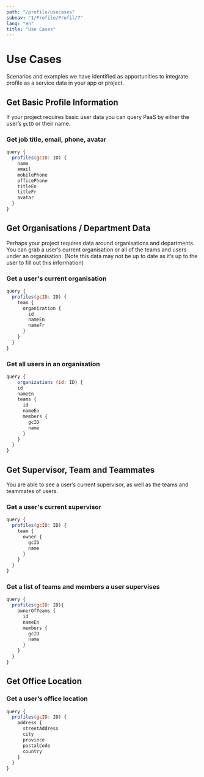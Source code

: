 ```yaml
---
path: "/profile/usecases"
subnav: "1/Profile/Profil/7"
lang: "en"
title: "Use Cases"
---
```


<helmet>
<title> Profile - Use Cases </title>
</helmet>

# Use Cases

Scenarios and examples we have identified as opportunities to integrate profile as a service data in your app or project.

## Get Basic Profile Information
If your project requires basic user data you can query PaaS by either the user’s `gcID` or their name.

### Get job title, email, phone, avatar
```javascript
query {
  profiles(gcID: ID) {
    name
    email
    mobilePhone
    officePhone
    titleEn
    titleFr
    avatar
  }
}
```

## Get Organisations / Department Data
Perhaps your project requires data around organisations and departments. You can grab a user’s current organisation or all of the teams and users under an organisation. (Note this data may not be up to date as it’s up to the user to fill out this information)

### Get a user's current organisation
```javascript
query {
  profiles(gcID: ID) {
    team {
      organization {
        id
        nameEn
        nameFr
      }
    }
  }
}
```

### Get all users in an organisation
```javascript
query {
	organizations (id: ID) {
    id
    nameEn
    teams {
      id
      nameEn
      members {
        gcID
        name
      }
    }
  }
}
```

## Get Supervisor, Team and Teammates
You are able to see a user’s current supervisor, as well as the teams and teammates of users.
### Get a user's current supervisor
```javascript
query {
  profiles(gcID: ID) {
    team {
      owner {
        gcID
        name
      }
    }
  }
}
```
### Get a list of teams and members a user supervises
```javascript
query {
  profiles(gcID: ID){
    ownerOfTeams {
      id
      nameEn
      members {
        gcID
        name
      }
    }
  }
}
```
## Get Office Location
### Get a user’s office location
```javascript
query {
  profiles(gcID: ID) {
    address {
      streetAddress
      city
      province
      postalCode
      country
    }
  }
}
```
